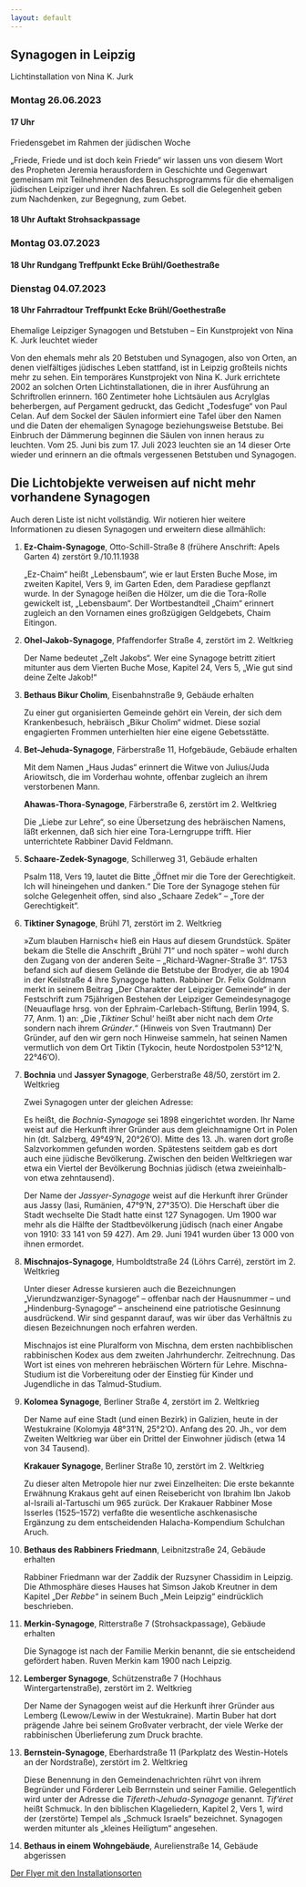 ```yaml
---
layout: default
---
```


## Synagogen in Leipzig

Lichtinstallation von Nina K. Jurk

### Montag 26.06.2023

#### 17 Uhr

Friedensgebet im Rahmen der jüdischen Woche

„Friede, Friede und ist doch kein Friede“ wir lassen uns von diesem Wort des Propheten Jeremia herausfordern in Geschichte und Gegenwart gemeinsam mit Teilnehmenden des Besuchsprogramms für die ehemaligen jüdischen Leipziger und ihrer Nachfahren. Es soll die Gelegenheit geben zum Nachdenken, zur Begegnung, zum Gebet.


#### 18 Uhr Auftakt Strohsackpassage

### Montag 03.07.2023

#### 18 Uhr Rundgang Treffpunkt Ecke Brühl/Goethestraße

### Dienstag 04.07.2023

#### 18 Uhr Fahrradtour Treffpunkt Ecke Brühl/Goethestraße

Ehemalige Leipziger Synagogen und Betstuben – Ein Kunstprojekt von Nina K. Jurk leuchtet wieder

Von den ehemals mehr als 20 Betstuben und Synagogen, also von Orten, an denen vielfältiges jüdisches Leben stattfand, ist in Leipzig großteils nichts mehr zu sehen. Ein temporäres Kunstprojekt von Nina K. Jurk errichtete 2002 an solchen Orten Lichtinstallationen, die in ihrer Ausführung an Schriftrollen erinnern. 160 Zentimeter hohe Lichtsäulen aus Acrylglas beherbergen, auf Pergament gedruckt, das Gedicht „Todesfuge“ von Paul Celan. Auf dem Sockel der Säulen informiert eine Tafel über den Namen und die Daten der ehemaligen Synagoge beziehungsweise Betstube. Bei Einbruch der Dämmerung beginnen die Säulen von innen heraus zu leuchten. Vom 25. Juni bis zum 17. Juli 2023 leuchten sie an 14 dieser Orte wieder und erinnern an die oftmals vergessenen Betstuben und Synagogen.

## Die Lichtobjekte verweisen auf nicht mehr vorhandene Synagogen

Auch deren Liste ist nicht vollständig.
Wir notieren hier weitere Informationen zu diesen Synagogen
und erweitern diese allmählich:

<ol>
  <li><strong>Ez-Chaim-Synagoge</strong>, Otto-Schill-Straße 8 (frühere Anschrift: Apels Garten 4) zerstört 9./10.11.1938

<p>„Ez-Chaim“ heißt „Lebensbaum“, wie er laut Ersten Buche Mose, im zweiten Kapitel, Vers 9, im Garten Eden, dem Paradiese gepflanzt wurde.
In der Synagoge heißen die Hölzer, um die die Tora-Rolle gewickelt ist, „Lebensbaum“.
Der Wortbestandteil „Chaim“ erinnert zugleich an den Vornamen eines großzügigen Geldgebets, Chaim Eitingon.</p>
</li>
  <li><strong>Ohel-Jakob-Synagoge</strong>, Pfaffendorfer Straße 4, zerstört im 2. Weltkrieg

<p>Der Name bedeutet „Zelt Jakobs“.
Wer eine Synagoge betritt zitiert mitunter aus dem Vierten Buche Mose, Kapitel 24, Vers 5, „Wie gut sind deine Zelte Jakob!“</p>
</li>
  <li><strong>Bethaus Bikur Cholim</strong>, Eisenbahnstraße 9, Gebäude erhalten

<p>Zu einer gut organisierten Gemeinde gehört ein Verein, der sich dem Krankenbesuch, hebräisch „Bikur Cholim“ widmet. Diese sozial engagierten Frommen unterhielten hier eine eigene Gebetsstätte.</p>
</li>
  <li><strong>Bet-Jehuda-Synagoge</strong>, Färberstraße 11, Hofgebäude, Gebäude erhalten

<p>Mit dem Namen „Haus Judas“ erinnert die Witwe von Julius/Juda Ariowitsch, die im Vorderhau wohnte, offenbar zugleich an ihrem verstorbenen Mann.</p>

<strong>Ahawas-Thora-Synagoge</strong>, Färberstraße 6, zerstört im 2. Weltkrieg

<p>Die „Liebe zur Lehre“, so eine Übersetzung des hebräischen Namens, läßt erkennen, daß sich hier eine Tora-Lerngruppe trifft.
Hier unterrichtete Rabbiner David Feldmann.</p>
</li>
  <li><strong>Schaare-Zedek-Synagoge</strong>, Schillerweg 31, Gebäude erhalten

<p>Psalm 118, Vers 19, lautet die Bitte „Öffnet mir die Tore der Gerechtigkeit. Ich will hineingehen und danken.“
Die Tore der Synagoge stehen für solche Gelegenheit offen, sind also „Schaare Zedek“ – „Tore der Gerechtigkeit“.</p>
</li>
  <li><strong>Tiktiner Synagoge</strong>, Brühl 71, zerstört im 2. Weltkrieg

<p>»Zum blauben Harnisch« hieß ein Haus auf diesem Grundstück.
Später bekam die Stelle die Anschrift „Brühl 71“
und noch später – wohl durch den Zugang von der anderen Seite – „Richard-Wagner-Straße 3“.
1753 befand sich auf diesem Gelände die Betstube der Brodyer, die ab 1904 in der Keilstraße 4 ihre Synagoge hatten.
Rabbiner Dr. Felix Goldmann merkt in seinem Beitrag „Der Charakter der Leipziger Gemeinde“ in der Festschrift zum 75jährigen Bestehen der Leipziger Gemeindesynagoge (Neuauflage hrsg. von der Ephraim-Carlebach-Stiftung, Berlin 1994, S. 77, Anm. 1) an:
„Die ‚<em>Tiktiner</em> Schul‘ heißt aber nicht nach dem <em>Orte</em> sondern nach ihrem <em>Gründer</em>.“
(Hinweis von Sven Trautmann)
Der Gründer, auf den wir gern noch Hinweise sammeln, hat seinen Namen vermutlich von dem Ort Tiktin (Tykocin, heute Nordostpolen 53°12’N, 22°46’O).</p>
</li>
  <li><strong>Bochnia</strong> und <strong>Jassyer Synagoge</strong>, Gerberstraße 48/50, zerstört im 2. Weltkrieg

<p>Zwei Synagogen unter der gleichen Adresse:</p>

<p>Es heißt, die <em>Bochnia-Synagoge</em> sei 1898 eingerichtet worden.
Ihr Name weist auf die Herkunft ihrer Gründer aus dem gleichnamigne Ort in Polen hin (dt. Salzberg, 49°49’N, 20°26’O).
Mitte des 13. Jh. waren dort große Salzvorkommen gefunden worden. Spätestens seitdem gab es dort auch eine jüdische Bevölkerung.
Zwischen den beiden Weltkriegen war etwa ein Viertel der Bevölkerung Bochnias jüdisch (etwa zweieinhalb- von etwa zehntausend).</p>

<p>Der Name der <em>Jassyer-Synagoge</em> weist auf die Herkunft ihrer Gründer aus Jassy (Iasi, Rumänien, 47°9’N, 27°35’O).
Die Herschaft über die Stadt wechselte
Die Stadt hatte einst 127 Synagogen.
Um 1900 war mehr als die Hälfte der Stadtbevölkerung jüdisch (nach einer Angabe von 1910: 33 141 von 59 427).
Am 29. Juni 1941 wurden über 13 000 von ihnen ermordet.</p>
</li>
  <li><strong>Mischnajos-Synagoge</strong>, Humboldtstraße 24 (Löhrs Carré), zerstört im 2. Weltkrieg

<p>Unter dieser Adresse kursieren auch die Bezeichnungen „Vierundzwanziger-Synagoge“ – offenbar nach der Hausnummer – und „Hindenburg-Synagoge“ – anscheinend eine patriotische Gesinnung ausdrückend.
Wir sind gespannt darauf, was wir über das Verhältnis zu diesen Bezeichnungen noch erfahren werden.</p>

<p>Mischnajos ist eine Pluralform von Mischna, dem ersten nachbiblischen rabbinischen Kodex aus dem zweiten Jahrhunderchr. Zeitrechnung. Das Wort ist eines von mehreren hebräischen Wörtern für Lehre. Mischna-Studium ist die Vorbereitung oder der Einstieg für Kinder und Jugendliche in das Talmud-Studium.</p>
</li>
  <li><strong>Kolomea Synagoge</strong>, Berliner Straße 4, zerstört im 2. Weltkrieg

<p>Der Name auf eine Stadt (und einen Bezirk) in Galizien, heute in der Westukraine (Kolomyja 48°31’N, 25°2’O).
Anfang des 20. Jh., vor dem Zweiten Weltkrieg war über ein Drittel der Einwohner jüdisch (etwa 14 von 34 Tausend).</p>

<strong>Krakauer Synagoge</strong>, Berliner Straße 10, zerstört im 2. Weltkrieg

<p>Zu dieser alten Metropole hier nur zwei Einzelheiten:
Die erste bekannte Erwähnung Krakaus geht auf einen Reisebericht von Ibrahim Ibn Jakob al-Israili al-Tartuschi um 965 zurück.
Der Krakauer Rabbiner Mose Isserles (1525–1572) verfaßte die wesentliche aschkenasische Ergänzung zu dem entscheidenden Halacha-Kompendium Schulchan Aruch.</p>
</li>
  <li><strong>Bethaus des Rabbiners Friedmann</strong>, Leibnitzstraße 24, Gebäude erhalten

<p>Rabbiner Friedmann war der Zaddik der Ruzsyner Chassidim in Leipzig.
Die Athmosphäre dieses Hauses hat Simson Jakob Kreutner in dem Kapitel „Der <em>Rebbe</em>“ in seinem Buch „Mein Leipzig“ eindrücklich beschrieben.</p>
</li>
  <li><strong>Merkin-Synagoge</strong>, Ritterstraße 7 (Strohsackpassage), Gebäude erhalten

<p>Die Synagoge ist nach der Familie Merkin benannt, die sie entscheidend gefördert haben.
Ruven Merkin kam 1900 nach Leipzig.</p>
</li>
  <li><strong>Lemberger Synagoge</strong>, Schützenstraße 7 (Hochhaus Wintergartenstraße), zerstört im 2. Weltkrieg

<p>Der Name der Synagogen weist auf die Herkunft ihrer Gründer aus Lemberg (Lewow/Lewiw in der Westukraine).
Martin Buber hat dort prägende Jahre bei seinem Großvater verbracht, der viele Werke der rabbinischen Überlieferung zum Druck brachte.</p>
</li>
  <li><strong>Bernstein-Synagoge</strong>, Eberhardstraße 11 (Parkplatz des Westin-Hotels an der Nordstraße), zerstört im 2. Weltkrieg

<p>Diese Benennung in den Gemeindenachrichten rührt von ihrem Begründer und Förderer Leib Berrnstein und seiner Familie.
Gelegentlich wird unter der Adresse die <em>Tifereth-Jehuda-Synagoge</em> genannt.
<em>Tif’éret</em> heißt Schmuck. In den biblischen Klageliedern, Kapitel 2, Vers 1, wird der (zerstörte) Tempel als „Schmuck Israels“ bezeichnet. Synagogen werden mitunter als „kleines Heiligtum“ angesehen.</p>
</li>
  <li><strong>Bethaus in einem Wohngebäude</strong>,  Aurelienstraße 14, Gebäude abgerissen</li>
</ol>

<a class="pdf" href="{% relative_link /einladungen/FlyerLichtprojektSynagogenUndBetstubenLeipzig.pdf %}">Der Flyer mit den Installationsorten</a>
